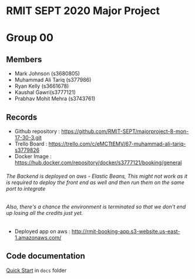 # RMIT SEPT 2020 Major Project

# Group 00

## Members
* Mark Johnson (s3680805)
* Muhammad Ali Tariq (s377986)
* Ryan Kelly (s3661678)
* Kaushal Gawri(s3777121)
* Prabhav Mohit Mehra (s3743761)

## Records

* Github repository : https://github.com/RMIT-SEPT/majorproject-8-mon-17-30-3.git
* Trello Board : https://trello.com/c/eMCTtEMV/67-muhammad-ali-tariq-s3779826
* Docker Image : https://hub.docker.com/repository/docker/s3777121/booking/general
###### The Backend is deployed on aws - Elastic Beans, This might not work as it is required to deploy the front end as well and then run them on the same port to integrate
###### Also, there's a chance the environment is terminated so that we don't end up losing all the credits just yet.
* Deployed app on aws : http://rmit-booking-app.s3-website.us-east-1.amazonaws.com/


## Code documentation

[Quick Start](/docs/README.md) in `docs` folder
